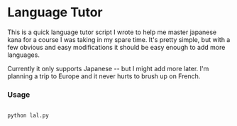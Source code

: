 <h1>Language Tutor</h1>

This is a quick language tutor script I wrote to help me master japanese 
kana for a course I was taking in my spare time.  It's pretty simple, but
with a few obvious and easy modifications it should be easy enough to add
more languages.

Currently it only supports Japanese -- but I might add more later.  I'm
planning a trip to Europe and it never hurts to brush up on French.

<h3>Usage</h3>

<code>
python lal.py
</code>
